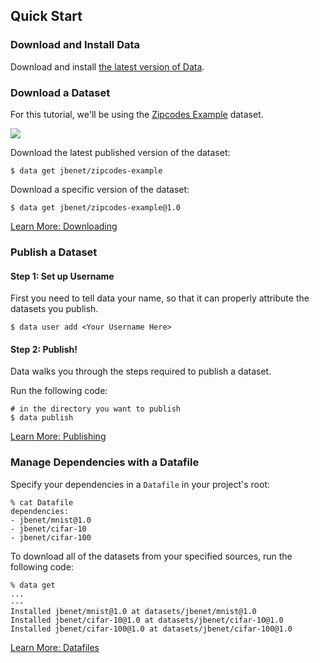 ## Quick Start

### Download and Install Data

Download and install [the latest version of Data](/doc/install).
<br />

### Download a Dataset

For this tutorial, we'll be using the [Zipcodes Example](http://datadex.io/jbenet/zipcodes-example) dataset.

![](http://jbenet.static.s3.amazonaws.com/d3a80c0b3a1c8dcc9088e9a4e0097b1f548784f6/example-zipcodes-id.png)

Download the latest published version of the dataset:

```
$ data get jbenet/zipcodes-example
```

Download a specific version of the dataset:

```
$ data get jbenet/zipcodes-example@1.0
```

[Learn More: Downloading](TODO)

### Publish a Dataset

#### Step 1: Set up Username

First you need to tell data your name, so that it can properly attribute the datasets you publish.

```
$ data user add <Your Username Here>
```

#### Step 2: Publish!

Data walks you through the steps required to publish a dataset.

Run the following code:
```
# in the directory you want to publish
$ data publish
```

[Learn More: Publishing](TODO)

### Manage Dependencies with a Datafile

Specify your dependencies in a `Datafile` in your project's root:
```
% cat Datafile
dependencies:
- jbenet/mnist@1.0
- jbenet/cifar-10
- jbenet/cifar-100
```

To download all of the datasets from your specified sources, run the following code:
```
% data get
...
---
Installed jbenet/mnist@1.0 at datasets/jbenet/mnist@1.0
Installed jbenet/cifar-10@1.0 at datasets/jbenet/cifar-10@1.0
Installed jbenet/cifar-100@1.0 at datasets/jbenet/cifar-100@1.0
```
[Learn More: Datafiles](TODO)

